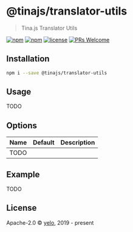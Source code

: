 # @tinajs/translator-utils

> Tina.js Translator Utils

[![npm](https://img.shields.io/npm/v/@tinajs/translator-utils.svg?style=flat-square)](https://www.npmjs.com/package/@tinajs/translator-utils)
[![npm](https://img.shields.io/npm/dw/@tinajs/translator-utils.svg?style=flat-square)](https://www.npmjs.com/package/@tinajs/translator-utils)
[![license](https://img.shields.io/npm/l/@tinajs/translator-utils.svg?style=flat-square)](./LICENSE)
[![PRs Welcome](https://img.shields.io/badge/PRs-welcome-brightgreen.svg?style=flat-square)](http://makeapullrequest.com)

## Installation

```bash
npm i --save @tinajs/translator-utils
```

## Usage

TODO

## Options

| Name | Default | Description |
| ---- | ------- | ----------- |
| TODO |         |             |

## Example

TODO

## License

Apache-2.0 &copy; [yelo](https://github.com/imyelo), 2019 - present
